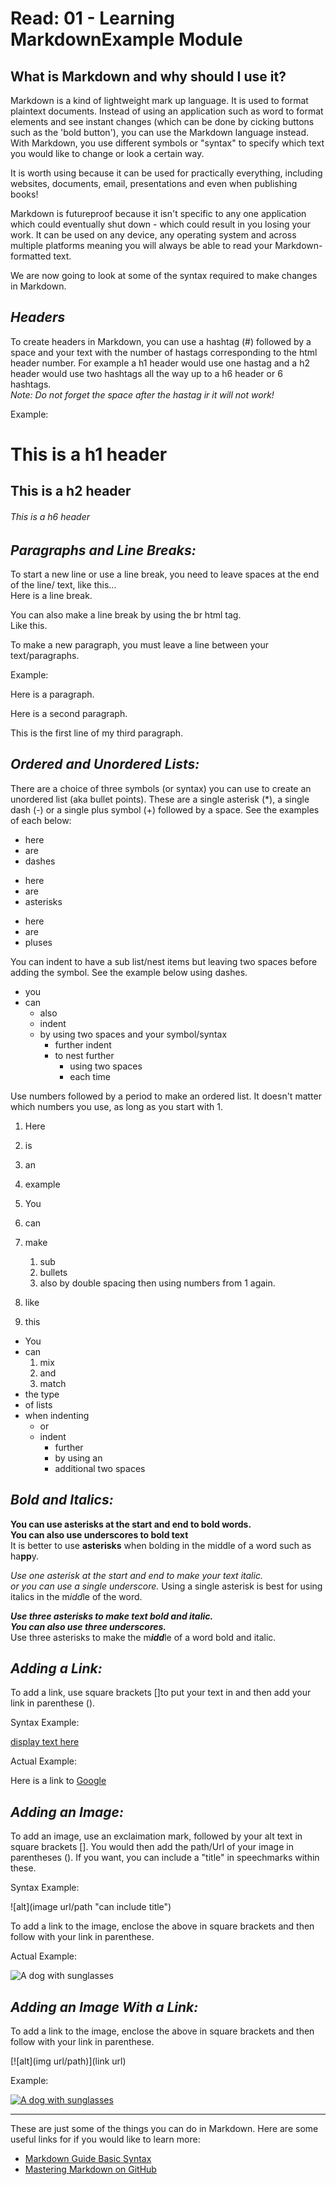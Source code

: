 # Read: 01 - Learning MarkdownExample Module

## What is Markdown and why should I use it?

Markdown is a kind of lightweight mark up language. It is used to format plaintext documents. Instead of using an application such as word to format elements and see instant changes (which can be done by cicking buttons such as the 'bold button'), you can use the Markdown language instead. With Markdown, you use different symbols or "syntax" to specify which text you would like to change or look a certain way.

It is worth using because it can be used for practically everything, including websites, documents, email, presentations and even when publishing books!

Markdown is futureproof because it isn't specific to any one application which could eventually shut down - which could result in you losing your work. It can be used on any device, any operating system and across multiple platforms meaning you will always be able to read your Markdown-formatted text.

We are now going to look at some of the syntax required to make changes in Markdown.


## *Headers*

To create headers in Markdown, you can use a hashtag (#) followed by a space and your text with the number of hastags corresponding to the html header number. For example a h1 header would use one hastag and a h2 header would use two hashtags all the way up to a h6 header or 6 hashtags.  
*Note: Do not forget the space after the hastag ir it will not work!*

Example:

# This is a h1 header  


## This is a h2 header  


###### This is a h6 header



## *Paragraphs and Line Breaks:*

To start a new line or use a line break, you need to leave spaces at the end of the line/ text, like this...  
Here is a line break.

You can also make a line break by using the br html tag.<br>
Like this.

To make a new paragraph, you must leave a line between your text/paragraphs.

Example:

Here is a paragraph.

Here is a second paragraph.

This is the first line of my third paragraph.  

## *Ordered and Unordered Lists:*

There are a choice of three symbols (or syntax) you can use to create an unordered list (aka bullet points). These are a single asterisk (*), a single dash (-) or a single plus symbol (+) followed by a space. See the examples of each below:

- here
- are
- dashes
  

* here
* are
* asterisks


+ here
+ are
+ pluses
  

You can indent to have a sub list/nest items but leaving two spaces before adding the symbol. See the example below using dashes.

- you 
- can
  - also
  - indent
  - by using two spaces and your symbol/syntax
    - further indent
    - to nest further
      - using two spaces
      - each time

Use numbers followed by a period to make an ordered list. It doesn't matter which numbers you use, as long as you start with 1.  

1. Here 
2. is 
3. an
4. example


1. You 
2. can 
3. make
   1. sub
   2. bullets
   3. also by double spacing then using numbers from 1 again.
4. like
5. this

- You
- can
  1. mix
  2. and
  3. match
- the type
- of lists
- when indenting
  - or
  - indent
    - further
    - by using an
    - additional two spaces

## *Bold and Italics:*

**You can use asterisks at the start and end to bold words.**  
__You can also use underscores to bold text__  
It is better to use **asterisks** when bolding in the middle of a word such as ha**pp**y.

*Use one asterisk at the start and end to make your text italic.*  
_or you can use a single underscore._
Using a single asterisk is best for using italics in the m*idd*le of the word.

***Use three asterisks to make text bold and italic.***  
___You can also use three underscores.___  
Use three asterisks to make the m***idd***le of a word bold and italic.

## *Adding a Link:*

To add a link, use square brackets []to put your text in and then add your link in parenthese ().

Syntax Example:  

[display text here](link-url)

Actual Example:

Here is a link to [Google](https://www.google.co.uk/)

## *Adding an Image:*

To add an image, use an exclaimation mark, followed by your alt text in square brackets []. You would then add the path/Url of your image in parentheses (). If you want, you can include a "title" in speechmarks within these.

Syntax Example:  

![alt](image url/path "can include title")

To add a link to the image, enclose the above in square brackets and then follow with your link in parenthese.  

Actual Example:

![A dog with sunglasses](https://images.pexels.com/photos/2607544/pexels-photo-2607544.jpeg?auto=compress&cs=tinysrgb&w=1260&h=750&dpr=1 "Medium Short-coated White Dog on White Textile")  

## *Adding an Image With a Link:*

To add a link to the image, enclose the above in square brackets and then follow with your link in parenthese.  

[![alt](img url/path)](link url)

Example:

[![A dog with sunglasses](https://images.pexels.com/photos/2607544/pexels-photo-2607544.jpeg?auto=compress&cs=tinysrgb&w=1260&h=750&dpr=1 "Medium Short-coated White Dog on White Textile")](https://www.pexels.com/photo/medium-short-coated-white-dog-on-white-textile-2607544/)

---

These are just some of the things you can do in Markdown. Here are some useful links for if you would like to learn more:

- [Markdown Guide Basic Syntax](https://www.markdownguide.org/basic-syntax/)  
- [Mastering Markdown on GitHub](https://docs.github.com/en/get-started/writing-on-github/getting-started-with-writing-and-formatting-on-github/basic-writing-and-formatting-syntax)